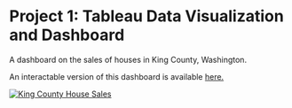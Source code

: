 # Project 1: Tableau Data Visualization and Dashboard
A dashboard on the sales of houses in King County, Washington. 

An interactable version of this dashboard is available [here.](https://public.tableau.com/views/Project1_16905681733410/KingCountyHouseSales?:language=en-US&publish=yes&:display_count=n&:origin=viz_share_link)

<div class='tableauPlaceholder' id='viz1690568204456' style='position: relative'><noscript><a href='#'><img alt='King County House Sales  ' src='https:&#47;&#47;public.tableau.com&#47;static&#47;images&#47;Pr&#47;Project1_16905681733410&#47;KingCountyHouseSales&#47;1_rss.png' style='border: none' /></a></noscript><object class='tableauViz'  style='display:none;'><param name='host_url' value='https%3A%2F%2Fpublic.tableau.com%2F' /> <param name='embed_code_version' value='3' /> <param name='site_root' value='' /><param name='name' value='Project1_16905681733410&#47;KingCountyHouseSales' /><param name='tabs' value='no' /><param name='toolbar' value='yes' /><param name='static_image' value='https:&#47;&#47;public.tableau.com&#47;static&#47;images&#47;Pr&#47;Project1_16905681733410&#47;KingCountyHouseSales&#47;1.png' /> <param name='animate_transition' value='yes' /><param name='display_static_image' value='yes' /><param name='display_spinner' value='yes' /><param name='display_overlay' value='yes' /><param name='display_count' value='yes' /><param name='language' value='en-US' /><param name='filter' value='publish=yes' /></object></div>               
